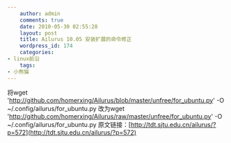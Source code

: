 ```yaml
---
    author: admin
    comments: true
    date: 2010-05-30 02:55:28
    layout: post
    title: Ailurus 10.05 安装扩展的命令修正
    wordpress_id: 174
    categories:
- linux前沿
    tags:
- 小熊猫
---
```


将wget 'http://github.com/homerxing/Ailurus/blob/master/unfree/for_ubuntu.py' -O ~/.config/ailurus/for_ubuntu.py 改为wget  'http://github.com/homerxing/Ailurus/raw/master/unfree/for_ubuntu.py' -O ~/.config/ailurus/for_ubuntu.py 原文链接：[http://tdt.sjtu.edu.cn/ailurus/?p=572](http://tdt.sjtu.edu.cn/ailurus/?p=572)

